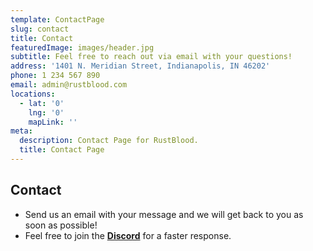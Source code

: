 ```yaml
---
template: ContactPage
slug: contact
title: Contact
featuredImage: images/header.jpg
subtitle: Feel free to reach out via email with your questions!
address: '1401 N. Meridian Street, Indianapolis, IN 46202'
phone: 1 234 567 890
email: admin@rustblood.com
locations:
  - lat: '0'
    lng: '0'
    mapLink: ''
meta:
  description: Contact Page for RustBlood.
  title: Contact Page
---
```


## Contact

* Send us an email with your message and we will get back to you as soon as possible!
* Feel free to join the **[Discord](https://discord.gg/bzT9Euc)** for a faster response.
